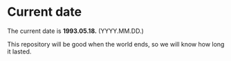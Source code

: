 # Current date

The current date is **1993.05.18.** (YYYY.MM.DD.)

This repository will be good when the world ends, so we will know how long it lasted.